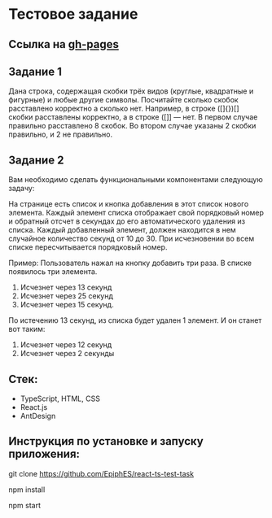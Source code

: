 # Тестовое задание

## Ссылка на [gh-pages](https://epiphes.github.io/react-ts-test-task/)
## Задание 1
Дана строка, содержащая скобки трёх видов (круглые, квадратные и фигурные) и любые другие символы. Посчитайте сколько скобок расставлено корректно а сколько нет.
Например, в строке ([]{})[] скобки расставлены корректно, а в строке ([]] — нет. В первом случае правильно расставлено 8 скобок. Во втором случае указаны 2 скобки правильно, и 2 не правильно.

## Задание 2
Вам необходимо сделать функциональными компонентами следующую задачу:

На странице есть список и кнопка добавления в этот список нового элемента.
Каждый элемент списка отображает свой порядковый номер и обратный отсчет в секундах до его автоматического удаления из списка.
Каждый добавленный элемент, должен находится в нем случайное количество секунд от 10 до 30. При исчезновении во всем списке пересчитывается порядковый номер.

Пример: Пользователь нажал на кнопку добавить три раза. В списке появилось три элемента.
1. Исчезнет через 13 секунд
2. Исчезнет через 25 секунд
3. Исчезнет через 15 секунд.

По истечению 13 секунд, из списка будет удален 1 элемент. И он станет вот таким:
1. Исчезнет через 12 секунд
2. Исчезнет через 2 секунды

## Стек: 

* TypeScript, HTML, CSS
* React.js
* AntDesign

## Инструкция по установке и запуску приложения:

  git clone https://github.com/EpiphES/react-ts-test-task

  npm install

  npm start
